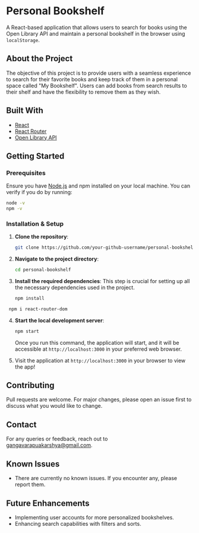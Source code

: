 # Personal Bookshelf

A React-based application that allows users to search for books using the Open Library API and maintain a personal bookshelf in the browser using `localStorage`.

## About the Project

The objective of this project is to provide users with a seamless experience to search for their favorite books and keep track of them in a personal space called "My Bookshelf". Users can add books from search results to their shelf and have the flexibility to remove them as they wish.

## Built With

- [React](https://reactjs.org/)
- [React Router](https://reactrouter.com/)
- [Open Library API](https://openlibrary.org/developers/api)

## Getting Started

### Prerequisites

Ensure you have [Node.js](https://nodejs.org/) and npm installed on your local machine. You can verify if you do by running:

```bash
node -v
npm -v
```

### Installation & Setup

1. **Clone the repository**:
   ```bash
   git clone https://github.com/your-github-username/personal-bookshelf.git
   ```

2. **Navigate to the project directory**:
   ```bash
   cd personal-bookshelf
   ```

3. **Install the required dependencies**:
   This step is crucial for setting up all the necessary dependencies used in the project.
   ```bash
   npm install
   ```
  ```bash
   npm i react-router-dom
   ```

4. **Start the local development server**:
   ```bash
   npm start
   ```

   Once you run this command, the application will start, and it will be accessible at `http://localhost:3000` in your preferred web browser.

5. Visit the application at `http://localhost:3000` in your browser to view the app!

## Contributing

Pull requests are welcome. For major changes, please open an issue first to discuss what you would like to change.

## Contact

For any queries or feedback, reach out to [gangavarapuakarshya@gmail.com](mailto:gangavarapuakarshya@gmail.com).

## Known Issues

- There are currently no known issues. If you encounter any, please report them.

## Future Enhancements

- Implementing user accounts for more personalized bookshelves.
- Enhancing search capabilities with filters and sorts.
